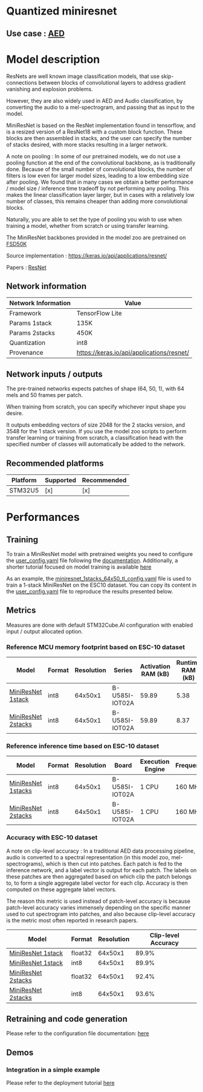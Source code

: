 # Quantized miniresnet

## **Use case** : [AED](../../src/README.md)

# Model description

ResNets are well known image classification models, that use skip-connections between blocks of convolutional layers to address gradient vanishing and explosion problems.

However, they are also widely used in AED and Audio classification, by converting the audio to a mel-spectrogram, and passing that as input to the model.


MiniResNet is based on the ResNet implementation found in tensorflow, and is a resized version of a ResNet18 with a custom block function. These blocks are then assembled in stacks, and the user can specify the number of stacks desired, with more stacks resulting in a larger network.

A note on pooling : In some of our pretrained models, we do not use a pooling function at the end of the convolutional backbone, as is traditionally done. Because of the small number of convolutional blocks, the number of filters is low even for larger model sizes, leading to a low embedding size after pooling.
We found that in many cases we obtain a better performance / model size / inference time tradeoff by not performing any pooling. This makes the linear classification layer larger, but in cases with a relatively low number of classes, this remains cheaper than adding more convolutional blocks.

Naturally, you are able to set the type of pooling you wish to use when training a model, whether from scratch or using transfer learning.

The MiniResNet backbones provided in the model zoo are pretrained on [FSD50K](https://zenodo.org/records/4060432)


Source implementation : https://keras.io/api/applications/resnet/

Papers : [ResNet](https://arxiv.org/abs/1512.03385)

## Network information


| Network Information     |  Value          |
|-------------------------|-----------------|
|  Framework              | TensorFlow Lite |
|  Params 1stack          | 135K            |
|  Params 2stacks         | 450K            |
|  Quantization           | int8            |
|  Provenance             | https://keras.io/api/applications/resnet/ |

## Network inputs / outputs
The pre-trained networks expects patches of shape (64, 50, 1), with 64 mels and 50 frames per patch.

When training from scratch, you can specify whichever input shape you desire.

It outputs embedding vectors of size 2048 for the 2 stacks version, and 3548 for the 1 stack version. If you use the model zoo scripts to perform transfer learning or training from scratch, a classification head with the specified number of classes will automatically be added to the network.

## Recommended platforms

| Platform | Supported | Recommended |
|----------|-----------|-----------|
| STM32U5  |[x]|[x]|


# Performances

## Training 

To train a MiniResNet model with pretrained weights you need to configure the [user_config.yaml](../../src/README.md) file following the [documentation](../../src/README.md).
Additionally, a shorter tutorial focused on model training is available [here](../../src/training/README.md)

As an example, the [miniresnet_1stacks_64x50_tl_config.yaml](ST_pretrainedmodel_public_dataset/esc10/miniresnet_1stacks_64x50_tl/miniresnet_1stacks_64x50_tl_config.yaml) file is used to train a 1-stack MiniResNet on the ESC10 dataset. You can copy its content in the [user_config.yaml](../../src/README.md) file to reproduce the results presented below.


## Metrics


Measures are done with default STM32Cube.AI configuration with enabled input / output allocated option.


### Reference MCU memory footprint based on ESC-10 dataset


| Model             | Format | Resolution | Series  | Activation RAM (kB) | Runtime RAM (kB) | Weights Flash (kB) | Code Flash (kB) | Total RAM (kB)  | Total Flash (kB) | STM32Cube.AI version  |
|-------------------|--------|------------|---------|----------------|-------------|---------------|------------|-------------|-------------|-----------------------|
| [MiniResNet 1stack ](ST_pretrainedmodel_public_dataset/esc10/miniresnet_1stacks_64x50_tl/miniresnet_1stacks_64x50_tl_int8.tflite) | int8 | 64x50x1 | B-U585I-IOT02A    | 59.89 | 5.38               |   123.6       |   58.35            | 65.27 | 181.95 | 8.1.0                 |
| [MiniResNet 2stacks ](ST_pretrainedmodel_public_dataset/esc10/miniresnet_2stacks_64x50_tl/miniresnet_2stacks_64x50_tl_int8.tflite) | int8 | 64x50x1 | B-U585I-IOT02A    | 59.89 |   8.37      |   431.1           |   65.11      | 68.26 | 496.21 | 8.1.0                | 


### Reference inference time based on ESC-10 dataset


| Model             | Format | Resolution | Board            | Execution Engine | Frequency   | Inference time  | STM32Cube.AI version  |
|-------------------|--------|------------|------------------|------------------|-------------|-----------------|-----------------------|
| [MiniResNet 1stacks ](ST_pretrainedmodel_public_dataset/esc10/miniresnet_1stacks_64x50_tl/miniresnet_1stacks_64x50_tl_int8.tflite) | int8 | 64x50x1 | B-U585I-IOT02A | 1 CPU | 160 MHz | 106.43 ms | 8.1.0                 |
| [MiniResNet 2stacks ](ST_pretrainedmodel_public_dataset/esc10/miniresnet_2stacks_64x50_tl/miniresnet_2stacks_64x50_tl_int8.tflite) | int8 | 64x50x1 | B-U585I-IOT02A | 1 CPU | 160 MHz | 163.25 ms | 8.1.0               |


### Accuracy with ESC-10 dataset

A note on clip-level accuracy : In a traditional AED data processing pipeline, audio is converted to a spectral representation (in this model zoo, mel-spectrograms), which is then cut into patches. Each patch is fed to the inference network, and a label vector is output for each patch. The labels on these patches are then aggregated based on which clip the patch belongs to, to form a single aggregate label vector for each clip. Accuracy is then computed on these aggregate label vectors.

The reason this metric is used instead of patch-level accuracy is because patch-level accuracy varies immensely depending on the specific manner used to cut spectrogram into patches, and also because clip-level accuracy is the metric most often reported in research papers.

| Model | Format | Resolution | Clip-level Accuracy |
|-------|--------|------------|----------------|
| [MiniResNet 1stack ](ST_pretrainedmodel_public_dataset/esc10/miniresnet_1stacks_64x50_tl/miniresnet_1stacks_64x50_tl.h5) | float32 | 64x50x1 | 89.9% |
| [MiniResNet 1stack ](ST_pretrainedmodel_public_dataset/esc10/miniresnet_1stacks_64x50_tl/miniresnet_1stacks_64x50_tl_int8.tflite) | int8 | 64x50x1 | 89.9% |
| [MiniResNet 2stacks ](ST_pretrainedmodel_public_dataset/esc10/miniresnet_2stacks_64x50_tl/miniresnet_2stacks_64x50_tl.h5) | float32 | 64x50x1 | 92.4% |
| [MiniResNet 2stacks ](ST_pretrainedmodel_public_dataset/esc10/miniresnet_2stacks_64x50_tl/miniresnet_2stacks_64x50_tl_int8.tflite) | int8 | 64x50x1 | 93.6% |

## Retraining and code generation


Please refer to the configuration file documentation: [here](../../src/README.md)


## Demos
### Integration in a simple example


Please refer to the deployment tutorial [here](../../deployment/README.md)
